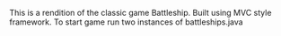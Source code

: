 This is a rendition of the classic game Battleship. Built using MVC style framework. To start game run two instances of battleships.java
